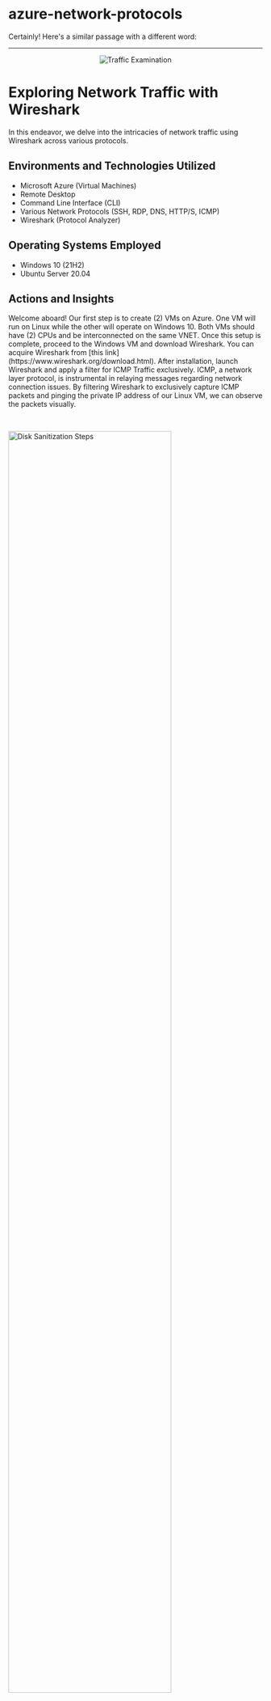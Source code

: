 # azure-network-protocols
Certainly! Here's a similar passage with a different word:

---

<p align="center">
<img src="https://i.imgur.com/Ua7udoS.png" alt="Traffic Examination"/>
</p>

<h1>Exploring Network Traffic with Wireshark</h1>
In this endeavor, we delve into the intricacies of network traffic using Wireshark across various protocols. <br />

<h2>Environments and Technologies Utilized</h2>

- Microsoft Azure (Virtual Machines)
- Remote Desktop
- Command Line Interface (CLI)
- Various Network Protocols (SSH, RDP, DNS, HTTP/S, ICMP)
- Wireshark (Protocol Analyzer)

<h2>Operating Systems Employed </h2>

- Windows 10 (21H2)
- Ubuntu Server 20.04

<h2>Actions and Insights</h2>

<p>
</p>
<p>
Welcome aboard! Our first step is to create (2) VMs on Azure. One VM will run on Linux while the other will operate on Windows 10. Both VMs should have (2) CPUs and be interconnected on the same VNET. Once this setup is complete, proceed to the Windows VM and download Wireshark. You can acquire Wireshark from [this link](https://www.wireshark.org/download.html). After installation, launch Wireshark and apply a filter for ICMP Traffic exclusively. ICMP, a network layer protocol, is instrumental in relaying messages regarding network connection issues. By filtering Wireshark to exclusively capture ICMP packets and pinging the private IP address of our Linux VM, we can observe the packets visually.
</p>
<br />
<p>
<img src="https://i.imgur.com/IIUShxp.png" height="80%" width="80%" alt="Disk Sanitization Steps"/>
</p>
<p>
Let's scrutinize each packet individually to discern the precise data being transmitted in each ping, as depicted in the image below.
</p>
<br />
<p>
<img src="https://i.imgur.com/GLxSIG3.png" height="80%" width="80%" alt="Disk Sanitization Steps"/>
</p>
<p>
Subsequently, we'll initiate a perpetual ping towards the Linux VM using the 'ping -t' command. This will sustain the ping process until manually halted. While the Windows VM is engaged in pinging the Linux VM, navigate to the Linux VM and enact a blockade on inbound ICMP traffic within its firewall. This action will halt the reception of echo replies from the Linux VM. Implement the block by creating a new Network Security Group (NSG) on the Linux VM configured to obstruct ICMP. Restoration of ICMP traffic can be accomplished by permitting ICMP within the NSG.
</p>
<br />
<img src="https://i.imgur.com/5vXO75R.png" height="80%" width="80%" alt="Disk Sanitization Steps"/>
</p>
<img src="https://i.imgur.com/Asl80tN.png" height="80%" width="80%" alt="Disk Sanitization Steps"/>
<p>
Moving forward, utilize the Windows VM to establish an SSH connection with the Linux VM. SSH access will facilitate entry into the Linux VM's CLI. Configure Wireshark to exclusively capture SSH packets. Upon executing the SSH command "ssh labuser@10.0.0.5" (private IP address) on the Windows VM, Wireshark will promptly commence capturing SSH packets, as illustrated below.
</p>
<br />
<img src="https://i.imgur.com/zteR41r.png" height="80%" width="80%" alt="Disk Sanitization Steps"/>
</p>
<p>
Let's now leverage Wireshark to filter for the Dynamic Host Configuration Protocol (DHCP), which operates on UDP ports 67 and 68. DHCP is instrumental in assigning IP addresses to client machines. Initiate a request for a new IP address using the command "ipconfig /renew". The ensuing traffic can be observed below.
</p>
<br />
<img src="https://i.imgur.com/vU8fpQf.png" height="80%" width="80%" alt="Disk Sanitization Steps"/>
</p>
<p>
Proceeding further, let's delve into DNS (Domain Name Server) traffic by filtering it on Wireshark in a similar manner. Initiate DNS traffic by executing the command "nslookup www.google.com." This command solicits the DNS server for Google's IP address. DNS traffic is routed through port number 53. 
</p>
<br />
<img src="https://i.imgur.com/VMcwmsO.png" height="80%" width="80%" alt="Disk Sanitization Steps"/>
</p>
<p>
Lastly, filter for RDP (Remote Desktop Protocol) traffic, which operates on port 3389. This protocol facilitates remote desktop connections from your desktop to the Virtual Machines hosted in Azure. 
</p>
<br />
<img src="https://i.imgur.com/VxXGv6X.png" height="80%" width="80%" alt="Disk Sanitization Steps"/>
</p>
<p>
